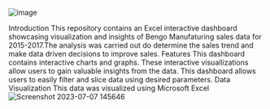 ![image](https://github.com/Adesewafunmi/Microsoft-Excel-Project/assets/138725475/da492e8f-b58b-4996-a94e-2232bd5d2cf7)

Introduction
This repository contains an Excel interactive dashboard showcasing visualization and insights of Bengo Manufaturing sales data for 2015-2017.The analysis was carried out do determine the sales trend and make data driven decisions to improve sales.
Features
This dashboard contains interactive charts and graphs. These interactive visuallizations allow users to gain valuable insights from the data.
This dashboard allows users to easily filter and slice data using desired parameters.
Data Visualization
This data was visualized using Microsoft Excel
![Screenshot 2023-07-07 145646](https://github.com/Adesewafunmi/Microsoft-Excel-Project/assets/138725475/e13d895d-b738-49d3-9643-2b0644e62471)
